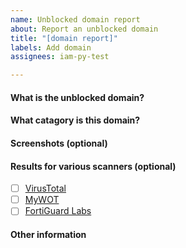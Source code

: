 ```yaml
---
name: Unblocked domain report
about: Report an unblocked domain
title: "[domain report]"
labels: Add domain
assignees: iam-py-test

---
```


#### What is the unblocked domain?

#### What catagory is this domain?

#### Screenshots (optional)

#### Results for various scanners (optional)
- [ ] [VirusTotal](https://virustotal.com)
- [ ] [MyWOT](https://mywot.com)
- [ ] [FortiGuard Labs](https://www.fortiguard.com/webfilter)
#### Other information
